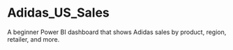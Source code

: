 # Adidas_US_Sales
A beginner Power BI dashboard that shows Adidas sales by product, region, retailer, and more. 
